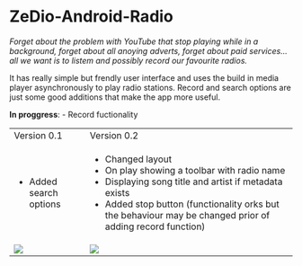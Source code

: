 # ZeDio-Android-Radio

<p><i>Forget about the problem with YouTube that stop playing while in a background, forget about all anoying adverts, forget about paid services... all we want is to listem and possibly record our favourite radios.</i></p>

It has really simple but frendly user interface and uses the build in media player asynchronously to play radio stations. Record and search options are just some good additions that make the app more useful.

<b>In proggress</b>:
        - Record fuctionality
        

<table style="border:0 !important">
        <tr>
                <td>Version 0.1</td>
                <td>Version 0.2</td>
        </tr>
        <tr>
                <td>
                        <ul>
                                <li> Added search options </li>
                        </ul>
                </td>
                <td>
                        <ul>
                                <li> Changed layout </li>
                                <li> On play showing a toolbar with radio name </li>
                                <li> Displaying song title and artist if metadata exists</li>
                                <li> Added stop button (functionality orks but the behaviour may be changed prior of adding record function) </li>
                        </ul>
                </td>
        </tr>
        <tr valign='top'>
                <td><img src="https://i.gyazo.com/182945ea9be8deeb1d52bb08370c1d11.png"/></td>
                <td><img src="https://i.gyazo.com/06be95fe455a8b1e868b3cefcf6ca258.png"/></td>     
        </tr>
</table>




